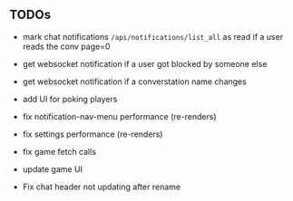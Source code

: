 ## TODOs

- mark chat notifications `/api/notifications/list_all` as read if a user reads the conv page=0
- get websocket notification if a user got blocked by someone else
- get websocket notification if a converstation name changes

- add UI for poking players
- fix notification-nav-menu performance (re-renders)
- fix settings performance (re-renders)
- fix game fetch calls
- update game UI
- Fix chat header not updating after rename
